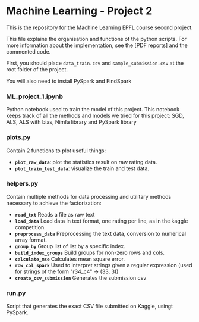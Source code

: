 # Machine Learning - Project 2

This is the repository for the Machine Learning EPFL course second project.

This file explains the organisation and functions of the python scripts. For more information about the implementation, see the [PDF reports] and the commented code.

First, you should place `data_train.csv` and `sample_submission.csv` at the root folder of the project.

You will also need to install PySpark and FindSpark

### ML_project_1.ipynb

Python notebook used to train the model of this project.
This notebook keeps track of all the methods and models we tried for this project: 
SGD, ALS, ALS with bias, Nimfa library and PySpark library

### plots.py

Contain 2 functions to plot useful things:
- **`plot_raw_data`**: plot the statistics result on raw rating data.
- **`plot_train_test_data`**: visualize the train and test data.

### helpers.py
Contain multiple methods for data processing and utilitary methods necessary to achieve the factorization:
- **`read_txt`** Reads a file as raw text 
- **`load_data`** Load data in text format, one rating per line, as in the kaggle competition.
- **`preprocess_data`** Preprocessing the text data, conversion to numerical array format.
- **`group_by`** Group list of list by a specific index.
- **`build_index_groups`** Build groups for non-zero rows and cols.
- **`calculate_mse`** Calculates mean square error.
- **`row_col_spark`** Used to interpret strings given a regular expression (used for strings of the form "r34_c4" -> (33, 3))
- **`create_csv_submission`** Generates the submission csv

### run.py
Script that generates the exact CSV file submitted on Kaggle, usingt PySpark.
